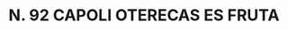 ---
title: "N. 92 CAPOLI OTERECAS ES FRUTA"
plant-name: "N. 92"
plant-number: "092"
plant-img1: "/assets/img/plant092_verso.jpg"
plant-img2: "/assets/img/plant092.jpg"
plant-xml: "/assets/xml/plant092.xml"
plant-title: "N. 92 CAPOLI OTERECAS ES FRUTA"
plant-taxon-link: ""
plant-taxon-content: ""
layout: single-xml
---
